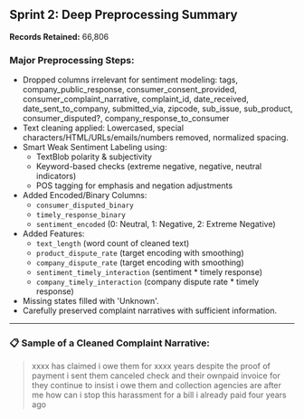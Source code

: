 ##  Sprint 2: Deep Preprocessing Summary

**Records Retained:** 66,806

###  Major Preprocessing Steps:
- Dropped columns irrelevant for sentiment modeling: tags, company_public_response, consumer_consent_provided, consumer_complaint_narrative, complaint_id, date_received, date_sent_to_company, submitted_via, zipcode, sub_issue, sub_product, consumer_disputed?, company_response_to_consumer
- Text cleaning applied: Lowercased, special characters/HTML/URLs/emails/numbers removed, normalized spacing.
- Smart Weak Sentiment Labeling using:
  - TextBlob polarity & subjectivity
  - Keyword-based checks (extreme negative, negative, neutral indicators)
  - POS tagging for emphasis and negation adjustments
- Added Encoded/Binary Columns:
  - `consumer_disputed_binary`
  - `timely_response_binary`
  - `sentiment_encoded` (0: Neutral, 1: Negative, 2: Extreme Negative)
- Added Features:
  - `text_length` (word count of cleaned text)
  - `product_dispute_rate` (target encoding with smoothing)
  - `company_dispute_rate` (target encoding with smoothing)
  - `sentiment_timely_interaction` (sentiment * timely response)
  - `company_timely_interaction` (company dispute rate * timely response)
- Missing states filled with 'Unknown'.
- Carefully preserved complaint narratives with sufficient information.

---

### 📋 Sample of a Cleaned Complaint Narrative:

> xxxx has claimed i owe them for xxxx years despite the proof of payment i sent them canceled check and their ownpaid invoice for they continue to insist i owe them and collection agencies are after me how can i stop this harassment for a bill i already paid four years ago
